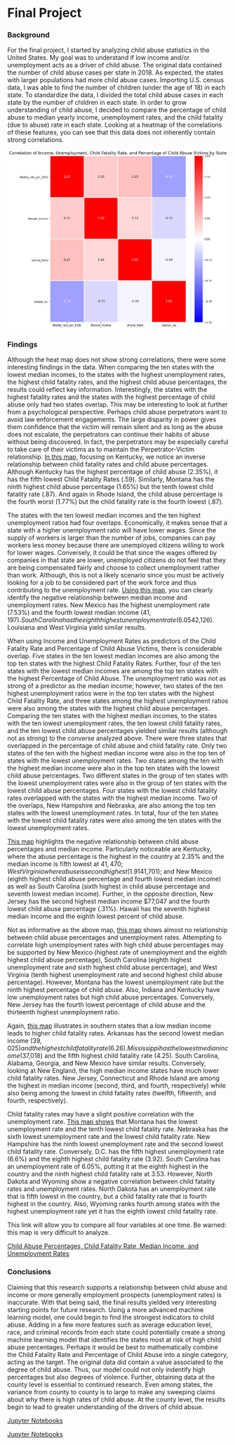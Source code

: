 # Final Project
### Background
For the final project, I started by analyzing child abuse statistics in the United States. My goal was to understand if low income and/or unemployment acts as a driver of child abuse. The original data contained the number of child abuse cases per state in 2018. As expected, the states with larger populations had more child abuse cases. Importing U.S. census data, I was able to find the number of children (under the age of 18) in each state. To standardize the data, I divided the total child abuse cases in each state by the number of children in each state. In order to grow understanding of child abuse, I decided to compare the percentage of child abuse to median yearly income, unemployment rates, and the child fatality (due to abuse) rate in each state. Looking at a heatmap of the correlations of these features, you can see that this data does not inherently contain strong correlations. 

![Heatmap of Percentage of Child Abuse, Child Fatality Rate, Median Income, and Unemployment Rates](Correlation_Final.png)

### Findings
Although the heat map does not show strong correlations, there were some interesting findings in the data. When comparing the ten states with the lowest median incomes, to the states with the highest unemployment rates, the highest child fatality rates, and the highest child abuse percentages, the results could reflect key information. Interestingly, the states with the highest fatality rates and the states with the highest percentage of child abuse only had two states overlap. This may be interesting to look at further from a psychological perspective. Perhaps child abuse perpetrators want to avoid law enforcement engagements. The large disparity in power gives them confidence that the victim will remain silent and as long as the abuse does not escalate, the perpetrators can continue their habits of abuse without being discovered. In fact, the perpetrators may be especially careful to take care of their victims as to maintain the Perpetrator-Victim relationship. [In this map,](https://ktwilliams15.github.io/abuse_perc/abuse_fatal.html) focusing on Kentucky, we notice an inverse relationship between child fatality rates and child abuse percentages. Although Kentucky has the highest percentage of child abuse (2.35%), it has the fifth lowest Child Fatality Rates (.59). Similarly, Montana has the ninth highest child abuse percentage (1.65%) but the tenth lowest child fatality rate (.87). And again in Rhode Island, the child abuse percentage is the fourth worst (1.77%) but the child fatality rate is the fourth lowest (.87).

The states with the ten lowest median incomes and the ten highest unemployment ratios had four overlaps. Economically, it makes sense that a state with a higher unemployment ratio will have lower wages. Since the supply of workers is larger than the number of jobs, companies can pay workers less money because there are unemployed citizens willing to work for lower wages. Conversely, it could be that since the wages offered by companies in that state are lower, unemployed citizens do not feel that they are being compensated fairly and choose to collect unemployment rather than work. Although, this is not a likely scenario since you must be actively looking for a job to be considered part of the work force and thus contributing to the unemployment rate. [Using this map,](https://ktwilliams15.github.io/unemp_rate/unemp_inc.html) you can clearly identify the negative relationship between median income and unemployment rates. New Mexico has the highest unemployment rate (7.53%) and the fourth lowest median income ($41,197). South Carolina has the eighth highest unemployment rate (6.05%) and the seventh lowest median income ($42,126). Louisiana and West Virginia yield similar results.

When using Income and Unemployment Rates as predictors of the Child Fatality Rate and Percentage of Child Abuse Victims, there is considerable overlap. Five states in the ten lowest median incomes are also among the top ten states with the highest Child Fatality Rates. Further, four of the ten states with the lowest median incomes are among the top ten states with the highest Percentage of Child Abuse. The unemployment ratio was not as strong of a predictor as the median income; however, two states of the ten highest unemployment ratios were in the top ten states with the highest Child Fatality Rate, and three states among the highest unemployment ratios were also among the states with the highest child abuse percentages. Comparing the ten states with the highest median incomes, to the states with the ten lowest unemployment rates, the ten lowest child fatality rates, and the ten lowest child abuse percentages yielded similar results (although not as strong) to the converse analyzed above. There were three states that overlapped in the percentage of child abuse and child fatality rate. Only two states of the ten with the highest median income were also in the top ten of states with the lowest unemployment rates. Two states among the ten with the highest median income were also in the top ten states with the lowest child abuse percentages. Two different states in the group of ten states with the lowest unemployment rates were also in the group of ten states with the lowest child abuse percentages. Four states with the lowest child fatality rates overlapped with the states with the highest median income. Two of the overlaps, New Hampshire and Nebraska, are also among the top ten states with the lowest unemployment rates. In total, four of the ten states with the lowest child fatality rates were also among the ten states with the lowest unemployment rates. 

[This map](https://ktwilliams15.github.io/abuse_perc/per_inc.html) highlights the negative relationship between child abuse percentages and median income. Particularly noticeable are Kentucky, where the abuse percentage is the highest in the country at 2.35% and the median income is fifth lowest at $41,470; West Virginia where abuse is second highest (1.91%) and median income is sixth lowest ($41,701); and New Mexico (eighth highest child abuse percentage and fourth lowest median income) as well as South Carolina (sixth highest in child abuse percentage and seventh lowest median income). Further, in the opposite direction, New Jersey has the second highest median income $77,047 and the fourth lowest child abuse percentage (.31%). Hawaii has the seventh highest median income and the eighth lowest percent of child abuse. 

Not as informative as the above map, [this map](https://ktwilliams15.github.io/abuse_perc/per_un.html) shows almost no relationship between child abuse percentages and unemployment rates. Attempting to correlate high unemployment rates with high child abuse percentages may be supported by New Mexico (highest rate of unemployment and the eighth highest child abuse percentage), South Carolina (eighth highest unemployment rate and sixth highest child abuse percentage), and West Virginia (tenth highest unemployment rate and second highest child abuse percentage). However, Montana has the lowest unemployment rate but the ninth highest percentage of child abuse. Also, Indiana and Kentucky have low unemployment rates but high child abuse percentages. Conversely, New Jersey has the fourth lowest percentage of child abuse and the thirteenth highest unemployment ratio.



Again, 
[this map](https://ktwilliams15.github.io/abuse_perc/fat_inc.html) illustrates in southern states that a low median income leads to higher child fatality rates. Arkansas has the second lowest median income ($39,025) and the highest child fatality rate (6.26). Mississippi has the lowest median income ($37,018) and the fifth highest child fatality rate (4.25). South Carolina, Alabama, Georgia, and New Mexico have similar results. Conversely, looking at New England, the high median income states have much lower child fatality rates. New Jersey, Connecticut and Rhode Island are among the highest in median income (second, third, and fourth, respectively) while also being among the lowest in child fatality rates (twelfth, fifteenth, and fourth, respectively). 


Child fatality rates may have a slight positive correlation with the unemployment rate. [This map shows](https://ktwilliams15.github.io/abuse_perc/fat_un.html) that Montana has the lowest unemployment rate and the tenth lowest child fatality rate. Nebraska has the sixth lowest unemployment rate and the lowest child fatality rate. New Hampshire has the ninth lowest unemployment rate and the second lowest child fatality rate. Conversely, D.C. has the fifth highest unemployment rate (6.6%) and the eighth highest child fatality rate (3.92). South Carolina has an unemployment rate of 6.05%, putting it at the eighth highest in the country and the ninth highest child fatality rate at 3.53. However, North Dakota and Wyoming show a negative correlation between child fatality rates and unemployment rates. North Dakota has an unemployment rate that is fifth lowest in the country, but a child fatality rate that is fourth highest in the country. Also, Wyoming ranks fourth among states with the highest unemployment rate yet it has the eighth lowest child fatality rate.  

This link will allow you to compare all four variables at one time. Be warned: this map is very difficult to analyze. 

[Child Abuse Percentages, Child Fatality Rate, Median Income, and Unemployment Rates](https://ktwilliams15.github.io/abuse_perc/final_project.html)


### Conclusions
Claiming that this research supports a relationship between child abuse and income or more generally employment prospects (unemployment rates) is inaccurate. With that being said, the final results yielded very interesting starting points for future research. Using a more advanced machine learning model, one could begin to find the strongest indicators to child abuse. Adding in a few more features such as average education level, race, and criminal records from each state could potentially create a strong machine learning model that identifies the states most at risk of high child abuse percentages. Perhaps it would be best to mathematically combine the Child Fatality Rate and Percentage of Child Abuse into a single category, acting as the target. The original data did contain a value associated to the degree of child abuse. Thus, our model could not only indentify high percentages but also degrees of violence. Further, obtaining data at the county level is essential to continued research. Even among states, the variance from county to county is to large to make any sweeping claims about why there is high rates of child abuse. At the county level, the results begin to lead to greater understanding of the drivers of child absue. 


[Jupyter Notebooks](https://nbviewer.jupyter.org/github/ktwilliams15/DATA_211_Final/blob/main/Final_Project.ipynb)

[Jupyter Notebooks](https://nbviewer.jupyter.org/github/ktwilliams15/DATA_211_Final/blob/main/Final_Project2.ipynb)
